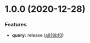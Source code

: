 # 1.0.0 (2020-12-28)


### Features

* **query:** release ([a819bf0](https://github.com/klerikdust/semantic-query/commit/a819bf005524781c07a39bf50e0ab6bc131ec1cc))
